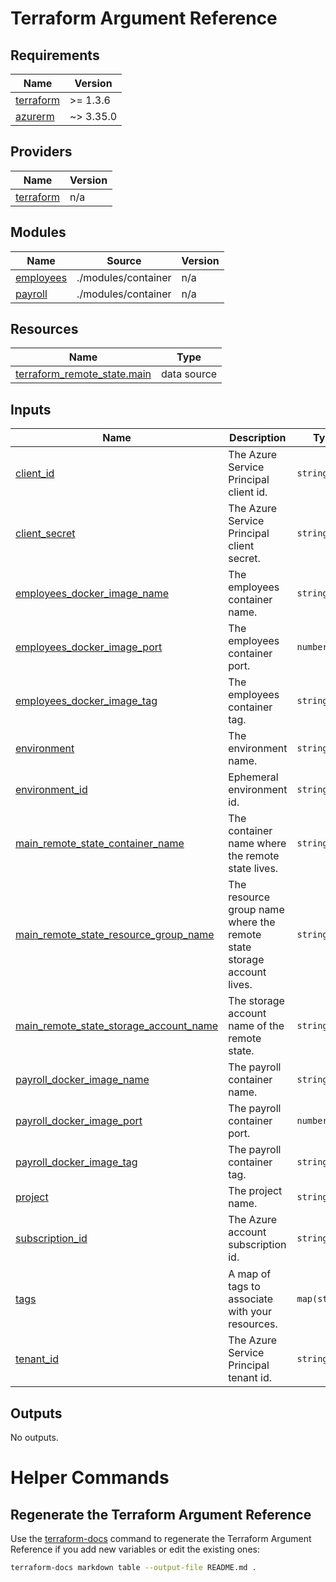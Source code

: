 # Terraform Argument Reference

<!-- BEGIN_TF_DOCS -->
## Requirements

| Name | Version |
|------|---------|
| <a name="requirement_terraform"></a> [terraform](#requirement\_terraform) | >= 1.3.6 |
| <a name="requirement_azurerm"></a> [azurerm](#requirement\_azurerm) | ~> 3.35.0 |

## Providers

| Name | Version |
|------|---------|
| <a name="provider_terraform"></a> [terraform](#provider\_terraform) | n/a |

## Modules

| Name | Source | Version |
|------|--------|---------|
| <a name="module_employees"></a> [employees](#module\_employees) | ./modules/container | n/a |
| <a name="module_payroll"></a> [payroll](#module\_payroll) | ./modules/container | n/a |

## Resources

| Name | Type |
|------|------|
| [terraform_remote_state.main](https://registry.terraform.io/providers/hashicorp/terraform/latest/docs/data-sources/remote_state) | data source |

## Inputs

| Name | Description | Type | Default | Required |
|------|-------------|------|---------|:--------:|
| <a name="input_client_id"></a> [client\_id](#input\_client\_id) | The Azure Service Principal client id. | `string` | n/a | yes |
| <a name="input_client_secret"></a> [client\_secret](#input\_client\_secret) | The Azure Service Principal client secret. | `string` | n/a | yes |
| <a name="input_employees_docker_image_name"></a> [employees\_docker\_image\_name](#input\_employees\_docker\_image\_name) | The employees container name. | `string` | `"employees"` | no |
| <a name="input_employees_docker_image_port"></a> [employees\_docker\_image\_port](#input\_employees\_docker\_image\_port) | The employees container port. | `number` | `4567` | no |
| <a name="input_employees_docker_image_tag"></a> [employees\_docker\_image\_tag](#input\_employees\_docker\_image\_tag) | The employees container tag. | `string` | `"latest"` | no |
| <a name="input_environment"></a> [environment](#input\_environment) | The environment name. | `string` | n/a | yes |
| <a name="input_environment_id"></a> [environment\_id](#input\_environment\_id) | Ephemeral environment id. | `string` | n/a | yes |
| <a name="input_main_remote_state_container_name"></a> [main\_remote\_state\_container\_name](#input\_main\_remote\_state\_container\_name) | The container name where the remote state lives. | `string` | n/a | yes |
| <a name="input_main_remote_state_resource_group_name"></a> [main\_remote\_state\_resource\_group\_name](#input\_main\_remote\_state\_resource\_group\_name) | The resource group name where the remote state storage account lives. | `string` | n/a | yes |
| <a name="input_main_remote_state_storage_account_name"></a> [main\_remote\_state\_storage\_account\_name](#input\_main\_remote\_state\_storage\_account\_name) | The storage account name of the remote state. | `string` | n/a | yes |
| <a name="input_payroll_docker_image_name"></a> [payroll\_docker\_image\_name](#input\_payroll\_docker\_image\_name) | The payroll container name. | `string` | `"payroll"` | no |
| <a name="input_payroll_docker_image_port"></a> [payroll\_docker\_image\_port](#input\_payroll\_docker\_image\_port) | The payroll container port. | `number` | `4567` | no |
| <a name="input_payroll_docker_image_tag"></a> [payroll\_docker\_image\_tag](#input\_payroll\_docker\_image\_tag) | The payroll container tag. | `string` | `"latest"` | no |
| <a name="input_project"></a> [project](#input\_project) | The project name. | `string` | n/a | yes |
| <a name="input_subscription_id"></a> [subscription\_id](#input\_subscription\_id) | The Azure account subscription id. | `string` | n/a | yes |
| <a name="input_tags"></a> [tags](#input\_tags) | A map of tags to associate with your resources. | `map(string)` | <pre>{<br>  "created_by": "terraform",<br>  "environment": "dev"<br>}</pre> | no |
| <a name="input_tenant_id"></a> [tenant\_id](#input\_tenant\_id) | The Azure Service Principal tenant id. | `string` | n/a | yes |

## Outputs

No outputs.
<!-- END_TF_DOCS -->

# Helper Commands

## Regenerate the Terraform Argument Reference

Use the [terraform-docs](https://terraform-docs.io/how-to/insert-output-to-file/) command to regenerate the Terraform Argument Reference if you add new variables or edit the existing ones:

```bash
terraform-docs markdown table --output-file README.md .
```
